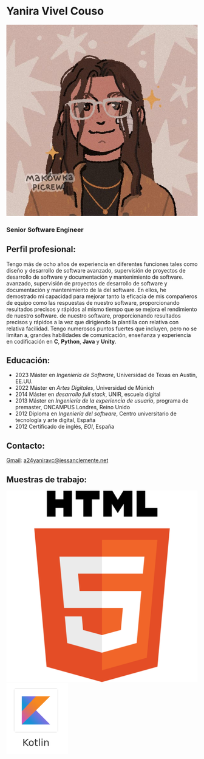 # Yanira Vivel Couso
![Me](./yo.jpg)

### Senior Software Engineer

## Perfil profesional:
Tengo más de ocho años de experiencia en diferentes funciones tales como diseño y desarrollo de software avanzado, supervisión de proyectos de desarrollo de software y documentación y mantenimiento de software.
avanzado, supervisión de proyectos de desarrollo de software y documentación y mantenimiento de la
del software. En ellos, he demostrado mi capacidad para mejorar tanto la eficacia de mis compañeros de equipo como las respuestas de nuestro software, proporcionando resultados precisos y rápidos al mismo tiempo que se mejora el rendimiento de nuestro software.
de nuestro software, proporcionando resultados precisos y rápidos a la vez que dirigiendo la plantilla con relativa
con relativa facilidad. Tengo numerosos puntos fuertes que incluyen, pero no se limitan a, grandes habilidades de comunicación, enseñanza
y experiencia en codificación en **C**, **Python**, **Java** y **Unity**.

## Educación:
- 2023 Máster en *Ingeniería de Software*, Universidad de Texas en Austin, EE.UU.
- 2022 Máster en *Artes Digitales*, Universidad de Múnich
- 2014 Máster en *desarrollo full stack*, UNIR, escuela digital
- 2013 Máster en *Ingeniería de la experiencia de usuario*, programa de premaster, ONCAMPUS Londres, Reino Unido
- 2012 Diploma en *Ingeniería del software*, Centro universitario de tecnología y arte digital, España
- 2012 Certificado de inglés, *EOI*, España

## Contacto:
[Gmail](https://workspace.google.com/intl/es-419/gmail/): a24yaniravc@iessanclemente.net

## Muestras de trabajo:
[![HTML, CSS Y KOTLIN](./HTML.png)](./cd.md)
[![KOTLIN](./KOTLIN.png)](https://github.com/a24yaniravc/adivina_un_numero)

